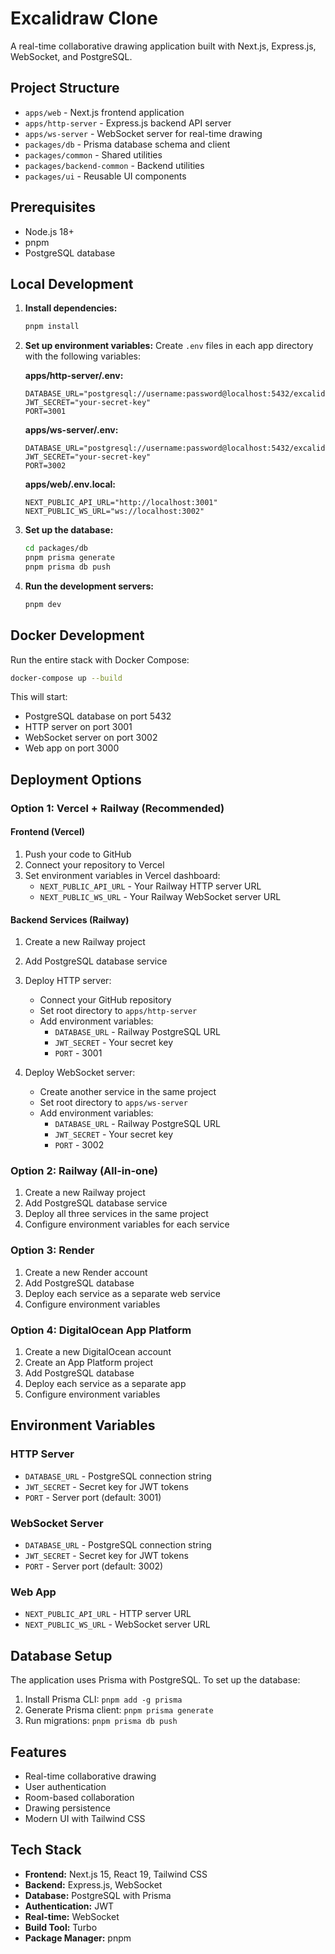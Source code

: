 
# Excalidraw Clone

A real-time collaborative drawing application built with Next.js, Express.js, WebSocket, and PostgreSQL.

## Project Structure

- `apps/web` - Next.js frontend application
- `apps/http-server` - Express.js backend API server
- `apps/ws-server` - WebSocket server for real-time drawing
- `packages/db` - Prisma database schema and client
- `packages/common` - Shared utilities
- `packages/backend-common` - Backend utilities
- `packages/ui` - Reusable UI components

## Prerequisites

- Node.js 18+
- pnpm
- PostgreSQL database

## Local Development

1. **Install dependencies:**
   ```bash
   pnpm install
   ```

2. **Set up environment variables:**
   Create `.env` files in each app directory with the following variables:
   
   **apps/http-server/.env:**
   ```
   DATABASE_URL="postgresql://username:password@localhost:5432/excalidraw"
   JWT_SECRET="your-secret-key"
   PORT=3001
   ```
   
   **apps/ws-server/.env:**
   ```
   DATABASE_URL="postgresql://username:password@localhost:5432/excalidraw"
   JWT_SECRET="your-secret-key"
   PORT=3002
   ```
   
   **apps/web/.env.local:**
   ```
   NEXT_PUBLIC_API_URL="http://localhost:3001"
   NEXT_PUBLIC_WS_URL="ws://localhost:3002"
   ```

3. **Set up the database:**
   ```bash
   cd packages/db
   pnpm prisma generate
   pnpm prisma db push
   ```

4. **Run the development servers:**
   ```bash
   pnpm dev
   ```

## Docker Development

Run the entire stack with Docker Compose:

```bash
docker-compose up --build
```

This will start:
- PostgreSQL database on port 5432
- HTTP server on port 3001
- WebSocket server on port 3002
- Web app on port 3000

## Deployment Options

### Option 1: Vercel + Railway (Recommended)

#### Frontend (Vercel)
1. Push your code to GitHub
2. Connect your repository to Vercel
3. Set environment variables in Vercel dashboard:
   - `NEXT_PUBLIC_API_URL` - Your Railway HTTP server URL
   - `NEXT_PUBLIC_WS_URL` - Your Railway WebSocket server URL

#### Backend Services (Railway)
1. Create a new Railway project
2. Add PostgreSQL database service
3. Deploy HTTP server:
   - Connect your GitHub repository
   - Set root directory to `apps/http-server`
   - Add environment variables:
     - `DATABASE_URL` - Railway PostgreSQL URL
     - `JWT_SECRET` - Your secret key
     - `PORT` - 3001

4. Deploy WebSocket server:
   - Create another service in the same project
   - Set root directory to `apps/ws-server`
   - Add environment variables:
     - `DATABASE_URL` - Railway PostgreSQL URL
     - `JWT_SECRET` - Your secret key
     - `PORT` - 3002

### Option 2: Railway (All-in-one)

1. Create a new Railway project
2. Add PostgreSQL database service
3. Deploy all three services in the same project
4. Configure environment variables for each service

### Option 3: Render

1. Create a new Render account
2. Add PostgreSQL database
3. Deploy each service as a separate web service
4. Configure environment variables

### Option 4: DigitalOcean App Platform

1. Create a new DigitalOcean account
2. Create an App Platform project
3. Add PostgreSQL database
4. Deploy each service as a separate app
5. Configure environment variables

## Environment Variables

### HTTP Server
- `DATABASE_URL` - PostgreSQL connection string
- `JWT_SECRET` - Secret key for JWT tokens
- `PORT` - Server port (default: 3001)

### WebSocket Server
- `DATABASE_URL` - PostgreSQL connection string
- `JWT_SECRET` - Secret key for JWT tokens
- `PORT` - Server port (default: 3002)

### Web App
- `NEXT_PUBLIC_API_URL` - HTTP server URL
- `NEXT_PUBLIC_WS_URL` - WebSocket server URL

## Database Setup

The application uses Prisma with PostgreSQL. To set up the database:

1. Install Prisma CLI: `pnpm add -g prisma`
2. Generate Prisma client: `pnpm prisma generate`
3. Run migrations: `pnpm prisma db push`

## Features

- Real-time collaborative drawing
- User authentication
- Room-based collaboration
- Drawing persistence
- Modern UI with Tailwind CSS

## Tech Stack

- **Frontend:** Next.js 15, React 19, Tailwind CSS
- **Backend:** Express.js, WebSocket
- **Database:** PostgreSQL with Prisma
- **Authentication:** JWT
- **Real-time:** WebSocket
- **Build Tool:** Turbo
- **Package Manager:** pnpm

